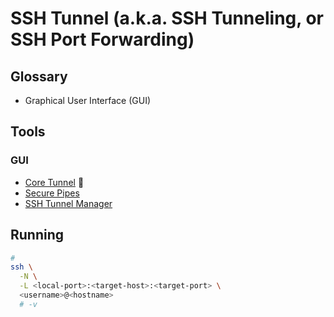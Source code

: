 # SSH Tunnel (a.k.a. SSH Tunneling, or SSH Port Forwarding)

## Glossary

- Graphical User Interface (GUI)

## Tools

### GUI

- [Core Tunnel](/core-tunnel.md) 🌟
- [Secure Pipes](/secure-pipes.md)
- [SSH Tunnel Manager](/ssh-tunnel-manager.md)

## Running

```sh
#
ssh \
  -N \
  -L <local-port>:<target-host>:<target-port> \
  <username>@<hostname>
  # -v
```
